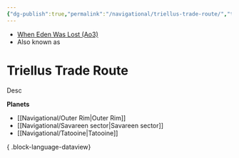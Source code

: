 ```yaml
---
{"dg-publish":true,"permalink":"/navigational/triellus-trade-route/","tags":["map","outerrim","hyperlane","unfinished"]}
---
```


- [When Eden Was Lost (Ao3)](https://archiveofourown.org/works/19334440/chapters/45992584)
- Also known as 
# Triellus Trade Route
Desc



**Planets**
- [[Navigational/Outer Rim\|Outer Rim]]
- [[Navigational/Savareen sector\|Savareen sector]]
- [[Navigational/Tatooine\|Tatooine]]

{ .block-language-dataview}